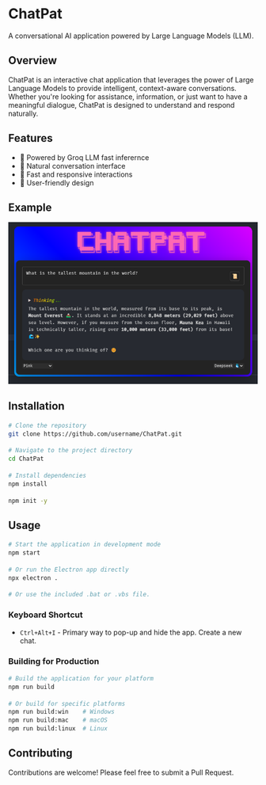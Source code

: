 # ChatPat

A conversational AI application powered by Large Language Models (LLM).

## Overview

ChatPat is an interactive chat application that leverages the power of Large Language Models to provide intelligent, context-aware conversations. Whether you're looking for assistance, information, or just want to have a meaningful dialogue, ChatPat is designed to understand and respond naturally.

## Features

- 🤖 Powered by Groq LLM fast inferernce
- 💬 Natural conversation interface
- 🚀 Fast and responsive interactions
- 📱 User-friendly design

## Example

![ChatPat Example](Readme_Example.png)

## Installation

```bash
# Clone the repository
git clone https://github.com/username/ChatPat.git

# Navigate to the project directory
cd ChatPat

# Install dependencies
npm install

npm init -y

```



## Usage

```bash
# Start the application in development mode
npm start

# Or run the Electron app directly
npx electron .

# Or use the included .bat or .vbs file.
```

### Keyboard Shortcut

- `Ctrl+Alt+I` - Primary way to pop-up and hide the app. Create a new chat.

### Building for Production

```bash
# Build the application for your platform
npm run build

# Or build for specific platforms
npm run build:win    # Windows
npm run build:mac    # macOS
npm run build:linux  # Linux
```

## Contributing

Contributions are welcome! Please feel free to submit a Pull Request.
